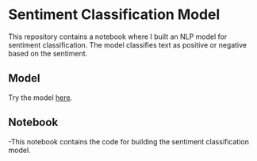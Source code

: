 # Sentiment Classification Model

This repository contains a notebook where I built an NLP model for sentiment classification. The model classifies text as positive or negative based on the sentiment.

## Model

Try the model [here](https://huggingface.co/Priyanshuchaudhary2425/bert-finetuned-IMDB).

## Notebook

-This notebook contains the code for building the sentiment classification model.

